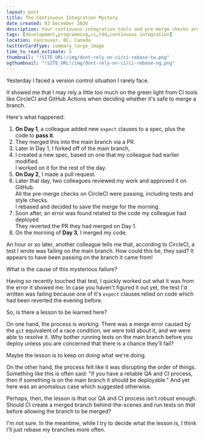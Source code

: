 ```yaml
---
layout: post
title: The Continuous Integration Mystery
date_created: 03 December 2020
description: Your continuous integration tools and pre-merge checks aren't always the best judge.
tags: [development,programming,ci,tdd,continuous integration]
location: Vancouver, BC, Canada
twitterCardType: summary_large_image
time_to_read_estimate: 5
thumbnail: "!SITE_URL!/img/dont-rely-on-ci/ci-rebase-tw.png"
ogthumbnail: "!SITE_URL!/img/dont-rely-on-ci/ci-rebase-og.png"
---
```


Yesterday I faced a version control situation I rarely face.

It showed me that I may rely a little too much on the green light from CI tools like CircleCI and GitHub Actions when deciding whether it's safe to merge a branch.

Here's what happened:

1. **On Day 1**, a colleague added new `expect` clauses to a spec, plus the code to **pass it**.
2. They merged this into the main branch via a PR.
3. Later in Day 1, I forked off of the main branch,
4. I created a new spec, based on one that my colleague had earlier modified.<br />I worked on it for the rest of the day.
4. **On Day 2**, I made a pull request.
5. Later that day, two colleagues reviewed my work and approved it on GitHub.<br />All the pre-merge checks on CircleCI were passing, including tests and style checks.<br />I rebased and decided to save the merge for the morning.
6. Soon after, an error was found related to the code my colleague had deployed<br />They reverted the PR they had merged on Day 1.
7. On the morning of **Day 3**, I merged my code.

An hour or so later, another colleague tells me that, according to CircleCI, a test I wrote was failing on the main branch. How could this be, they said? It appears to have been passing on the branch it came from!

What is the cause of this mysterious failure?

Having so recently touched that test, I quickly worked out what it was from the error it showed me: In case you haven't figured it out yet, the test I'd written was failing because one of it's `expect` clauses relied on code which had been reverted the evening before.

So, is there a lesson to be learned here?

On one hand, the process is working. There was a merge error caused by the `git` equivalent of a race condition, we were told about it, and we were able to resolve it. Why bother running tests on the main branch before you deploy unless you are concerned that there is a chance they'll fail?

Maybe the lesson is to keep on doing what we're doing.

On the other hand, the process felt like it was disrupting the order of things. Something like this is often said: "if you have a reliable QA and CI process, then if something is on the main branch it should be deployable." And yet here was an anomalous case which suggested otherwise.

Perhaps, then, the lesson is that our QA and CI process isn't robust enough. Should CI create a merged branch behind-the-scenes and run tests on _that_ before allowing the branch to be merged?

I'm not sure. In the meantime, while I try to decide what the lesson is, I think I'll just rebase my branches more often.
